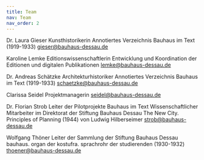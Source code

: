```yaml
---
title: Team
nav: Team
nav_order: 2
---
```


Dr. Laura Gieser
Kunsthistorikerin
Annotiertes Verzeichnis Bauhaus im Text (1919-1933)
gieser@bauhaus-dessau.de

Karoline Lemke
Editionswissenschaftlerin
Entwicklung und Koordination der Editionen und digitalen Publikationen
lemke@bauhaus-dessau.de

Dr. Andreas Schätzke
Architekturhistoriker
Annotiertes Verzeichnis Bauhaus im Text (1919-1933)
schaetzke@bauhaus-dessau.de

Clarissa Seidel
Projektmanagerin
seidel@bauhaus-dessau.de

Dr. Florian Strob
Leiter der Pilotprojekte Bauhaus im Text
Wissenschaftlicher Mitarbeiter im Direktorat der Stiftung Bauhaus Dessau
The New City. Principles of Planning (1944) von Ludwig Hilberseimer
strob@bauhaus-dessau.de

Wolfgang Thöner
Leiter der Sammlung der Stiftung Bauhaus Dessau
bauhaus. organ der kostufra. sprachrohr der studierenden (1930-1932)
thoener@bauhaus-dessau.de
